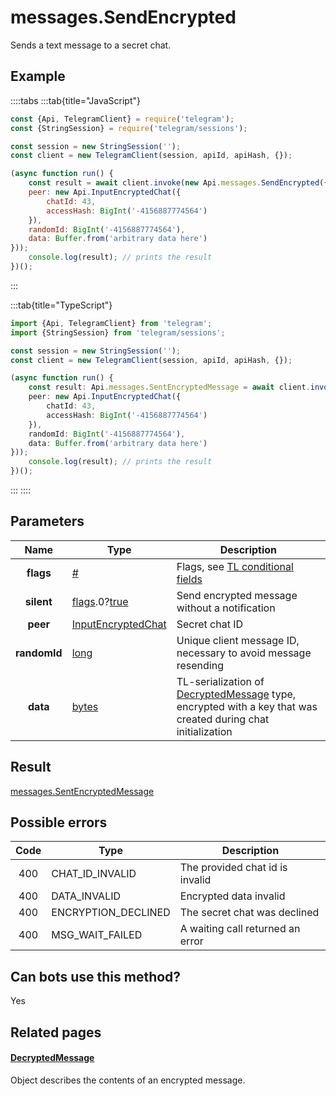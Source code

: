 # messages.SendEncrypted

Sends a text message to a secret chat.



## Example

::::tabs
:::tab{title="JavaScript"}
```js
const {Api, TelegramClient} = require('telegram');
const {StringSession} = require('telegram/sessions');

const session = new StringSession('');
const client = new TelegramClient(session, apiId, apiHash, {});

(async function run() {
    const result = await client.invoke(new Api.messages.SendEncrypted({
    peer: new Api.InputEncryptedChat({
        chatId: 43,
        accessHash: BigInt('-4156887774564')
    }),
    randomId: BigInt('-4156887774564'),
    data: Buffer.from('arbitrary data here')
}));
    console.log(result); // prints the result
})();
```
:::

:::tab{title="TypeScript"}
```ts
import {Api, TelegramClient} from 'telegram';
import {StringSession} from 'telegram/sessions';

const session = new StringSession('');
const client = new TelegramClient(session, apiId, apiHash, {});

(async function run() {
    const result: Api.messages.SentEncryptedMessage = await client.invoke(new Api.messages.SendEncrypted({
    peer: new Api.InputEncryptedChat({
        chatId: 43,
        accessHash: BigInt('-4156887774564')
    }),
    randomId: BigInt('-4156887774564'),
    data: Buffer.from('arbitrary data here')
}));
    console.log(result); // prints the result
})();
```
:::
::::



## Parameters

| Name | Type | Description |
| :--: | ---- | ----------- |
| **flags** | [#](https://core.telegram.org/type/%23) | Flags, see [TL conditional fields](https://core.telegram.org/mtproto/TL-combinators#conditional-fields) 
| **silent** | [flags](https://core.telegram.org/mtproto/TL-combinators#conditional-fields).0?[true](https://core.telegram.org/constructor/true) | Send encrypted message without a notification 
| **peer** | [InputEncryptedChat](https://core.telegram.org/type/InputEncryptedChat) | Secret chat ID 
| **randomId** | [long](https://core.telegram.org/type/long) | Unique client message ID, necessary to avoid message resending 
| **data** | [bytes](https://core.telegram.org/type/bytes) | TL-serialization of [DecryptedMessage](https://core.telegram.org/type/DecryptedMessage) type, encrypted with a key that was created during chat initialization 


## Result

[messages.SentEncryptedMessage](https://core.telegram.org/type/messages.SentEncryptedMessage)



## Possible errors

| Code | Type | Description |
| :--: | ---- | ----------- |
| 400 | CHAT\_ID\_INVALID | The provided chat id is invalid 
| 400 | DATA\_INVALID | Encrypted data invalid 
| 400 | ENCRYPTION\_DECLINED | The secret chat was declined 
| 400 | MSG\_WAIT\_FAILED | A waiting call returned an error 


## Can bots use this method?

Yes

## Related pages

#### [DecryptedMessage](https://core.telegram.org/type/DecryptedMessage)

Object describes the contents of an encrypted message.




